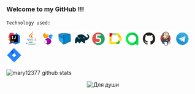 ### Welcome to my GitHub !!!

`Technology used:`

![Intelij_IDEA](images/Intelij_IDEA.png)
![Java](images/Java.png)
![Selenide](images/Selenide.png)
![Selenoid](images/Selenoid.png)
![Gradle](images/Gradle.png)
![JUnit5](images/JUnit5.png)
![Allure Report](images/Allure_Report.png)
![AllureTestOps](images/AllureTestOps.png)
![Github](images/Github.png)
![Jenkins](images/Jenkins.png)
![Telegram](images/Telegram.png)
![Jira](images/Jira.png)

![mary12377 github stats](https://github-readme-stats.vercel.app/api?username=mary12377&show_icons=true&theme=radical)
<p align="center">
<img title="Для души" src="images/ночь.gif">
</p>